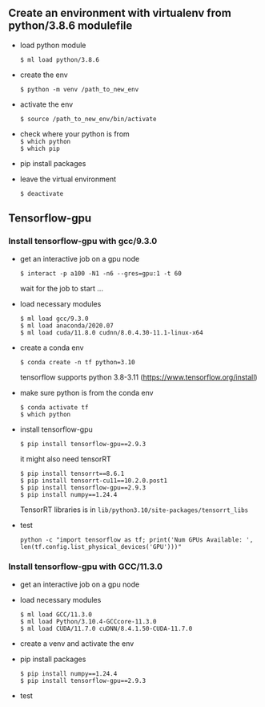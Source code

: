 
## Create an environment with virtualenv from python/3.8.6 modulefile

- load python module

  `$ ml load python/3.8.6`   

- create the env

  `$ python -m venv /path_to_new_env`   
   
- activate the env
 
   `$ source /path_to_new_env/bin/activate`   

- check where your python is from  
  `$ which python`  
  `$ which pip`

- pip install packages
    
- leave the virtual environment  

   `$ deactivate`

## Tensorflow-gpu

### Install tensorflow-gpu with gcc/9.3.0

- get an interactive job on a gpu node

  `$ interact -p a100 -N1 -n6 --gres=gpu:1 -t 60`       

  wait for the job to start ...

- load necessary modules   

  `$ ml load gcc/9.3.0`  
  `$ ml load anaconda/2020.07`  
  `$ ml load cuda/11.8.0 cudnn/8.0.4.30-11.1-linux-x64`   

- create a conda env

  `$ conda create -n tf python=3.10` 

  tensorflow supports python 3.8-3.11 (https://www.tensorflow.org/install)   
  
- make sure python is from the conda env  

  `$ conda activate tf`  
  `$ which python`  

- install tensorflow-gpu

  `$ pip install tensorflow-gpu==2.9.3`

  it might also need tensorRT

  `$ pip install tensorrt==8.6.1`  
  `$ pip install tensorrt-cu11==10.2.0.post1`  
  `$ pip install tensorflow-gpu==2.9.3`  
  `$ pip install numpy==1.24.4`  

  TensorRT libraries is in `lib/python3.10/site-packages/tensorrt_libs`
  
- test

  `python -c "import tensorflow as tf; print('Num GPUs Available: ', len(tf.config.list_physical_devices('GPU')))"`   

### Install tensorflow-gpu with GCC/11.3.0  

- get an interactive job on a gpu node
- load necessary modules   

  `$ ml load GCC/11.3.0`  
  `$ ml load Python/3.10.4-GCCcore-11.3.0`  
  `$ ml load CUDA/11.7.0 cuDNN/8.4.1.50-CUDA-11.7.0`

- create a venv and activate the env
  
- pip install packages

  `$ pip install numpy==1.24.4`  
 `$ pip install tensorflow-gpu==2.9.3`  

- test

